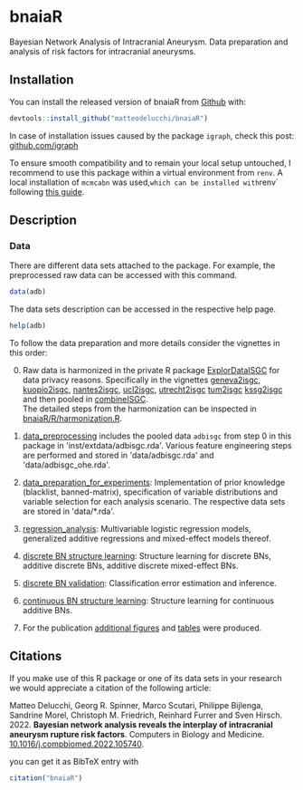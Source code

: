 
# bnaiaR

<!-- badges: start -->
<!-- badges: end -->

Bayesian Network Analysis of Intracranial Aneurysm.
Data preparation and analysis of risk factors for intracranial aneurysms.

## Installation

You can install the released version of bnaiaR from [Github](https://github.com/matteodelucchi/bnaiaR) with:

``` r
devtools::install_github("matteodelucchi/bnaiaR")
```

In case of installation issues caused by the package `igraph`, check this post:
[github.com/igraph](https://github.com/igraph/rigraph/issues/275#issuecomment-852000182)

To ensure smooth compatibility and to remain your local setup untouched, I recommend to use this package within a virtual environment from `renv`. 
A local installation of `mcmcabn` was used,` which can be installed with `renv` following [this guide](/inst/extdata/mcmcabn/install_local_mcmcabn.R).

## Description

### Data

There are different data sets attached to the package. 
For example, the preprocessed raw data can be accessed with this command.

``` r
data(adb)
```

The data sets description can be accessed in the respective help page.

``` r
help(adb)
```

To follow the data preparation and more details consider the vignettes in this order:

0. Raw data is harmonized in the private R package [ExplorDataISGC](https://github.zhaw.ch/delt/ExploreDataISGC/tree/dev-multicentre) for data privacy reasons. 
Specifically in the vignettes [geneva2isgc](https://github.zhaw.ch/delt/ExploreDataISGC/blob/dev-multicentre/vignettes/geneva2isgc.Rmd), 
[kuopio2isgc](https://github.zhaw.ch/delt/ExploreDataISGC/blob/dev-multicentre/vignettes/kuopio2isgc.Rmd), 
[nantes2isgc](https://github.zhaw.ch/delt/ExploreDataISGC/blob/dev-multicentre/vignettes/nantes2isgc.Rmd), 
[ucl2isgc](https://github.zhaw.ch/delt/ExploreDataISGC/blob/dev-multicentre/vignettes/ucl2isgc.Rmd), 
[utrecht2isgc](https://github.zhaw.ch/delt/ExploreDataISGC/blob/dev-multicentre/vignettes/utrecht2isgc.Rmd) 
[tum2isgc](https://github.zhaw.ch/delt/ExploreDataISGC/blob/dev-multicentre/vignettes/tum2isgc.Rmd) 
[kssg2isgc](https://github.zhaw.ch/delt/ExploreDataISGC/blob/dev-multicentre/vignettes/kssg2isgc.Rmd) 
and then pooled in 
[combineISGC](https://github.zhaw.ch/delt/ExploreDataISGC/blob/dev-multicentre/vignettes/combineISGC.Rmd).  
The detailed steps from the harmonization can be inspected in [bnaiaR/R/harmonization.R](R/harmonization.R).

1. [data_preprocessing](vignettes/data_preprocessing.Rmd) includes the pooled data `adbisgc` from step 0 in this package in 'inst/extdata/adbisgc.rda'.
Various feature engineering steps are performed and stored in 'data/adbisgc.rda' and 'data/adbisgc_ohe.rda'.  
2. [data_preparation_for_experiments](vignettes/data_preparation_for_experiments.Rmd): Implementation of prior knowledge 
(blacklist, banned-matrix), specification of variable distributions and 
variable selection for each analysis scenario.
The respective data sets are stored in 'data/*.rda'.  
3. [regression_analysis](vignettes/regression_analysis.Rmd): Multivariable logistic regression models, generalized additive regressions and mixed-effect models thereof.  
6. [discrete BN structure learning](vignettes/discrete_BN_SL.Rmd): Structure learning for discrete BNs, additive discrete BNs, additive discrete mixed-effect BNs.  
7. [discrete BN validation](vignettes/discrete_BN_validation.Rmd): Classification error estimation and inference.  
8. [continuous BN structure learning](vignettes/continuous_ABN_SL.Rmd): Structure learning for continuous additive BNs.  

9. For the publication [additional figures](vignettes/additional_figures.Rmd) and [tables](vignettes/datastructure.Rmd) were produced.


## Citations

If you make use of this R package or one of its data sets in your research we would appreciate a 
citation of the following article:

Matteo Delucchi, Georg R. Spinner, Marco Scutari, Philippe Bijlenga, Sandrine Morel, Christoph M. Friedrich, Reinhard Furrer and Sven Hirsch. 
2022.
**Bayesian network analysis reveals the interplay of intracranial aneurysm rupture risk factors**.
Computers in Biology and Medicine. [10.1016/j.compbiomed.2022.105740](https://doi.org/10.1016/j.compbiomed.2022.105740).

you can get it as BibTeX entry with

``` r
citation("bnaiaR")
``` 


